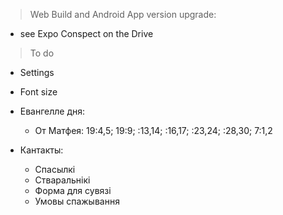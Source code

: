 > Web Build and Android App version upgrade:  
* see Expo Conspect on the Drive

> To do
* Settings
* Font size

* Евангелле дня:
  * От Матфея: 19:4,5; 19:9; :13,14; :16,17; :23,24; :28,30; 7:1,2

* Кантакты:
  * Спасылкі
  * Стваральнікі
  * Форма для сувязі
  * Умовы спажывання
